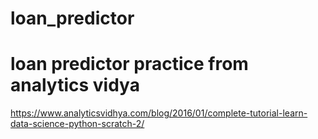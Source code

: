 # loan_predictor
# loan predictor practice from analytics vidya
https://www.analyticsvidhya.com/blog/2016/01/complete-tutorial-learn-data-science-python-scratch-2/
